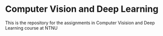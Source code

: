 # Computer Vision and Deep Learning

This is the repository for the assignments in Computer Visision and Deep Learning course at NTNU


